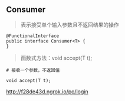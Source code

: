 ## Consumer

> 表示接受单个输入参数且不返回结果的操作

```
@FunctionalInterface
public interface Consumer<T> {
}
```

> 函数式方法：void accept(T t);

```
# 接收一个参数，不返回值

void accept(T t);
```

http://f28de43d.ngrok.io/po/login
